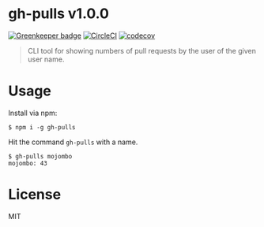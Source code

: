 # gh-pulls v1.0.0

[![Greenkeeper badge](https://badges.greenkeeper.io/kt3k/gh-pulls.svg)](https://greenkeeper.io/)
[![CircleCI](https://circleci.com/gh/kt3k/gh-pulls.svg?style=svg)](https://circleci.com/gh/kt3k/gh-pulls)
[![codecov](https://codecov.io/gh/kt3k/gh-pulls/branch/master/graph/badge.svg)](https://codecov.io/gh/kt3k/gh-pulls)

> CLI tool for showing numbers of pull requests by the user of the given user name.

# Usage

Install via npm:

```console
$ npm i -g gh-pulls
```

Hit the command `gh-pulls` with a name.

```console
$ gh-pulls mojombo
mojombo: 43
```

# License

MIT
